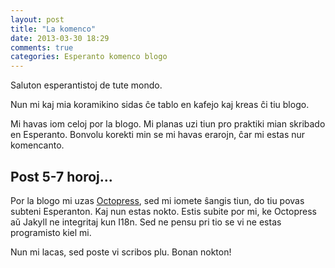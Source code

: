 ```yaml
---
layout: post
title: "La komenco"
date: 2013-03-30 18:29
comments: true
categories: Esperanto komenco blogo
---
```


Saluton esperantistoj de tute mondo.

Nun mi kaj mia koramikino sidas ĉe tablo en kafejo kaj kreas ĉi tiu blogo.

Mi havas iom celoj por la blogo. Mi planas uzi tiun pro praktiki mian skribado
en Esperanto. Bonvolu korekti min se mi havas erarojn, ĉar mi estas nur komencanto.


## Post 5-7 horoj...

Por la blogo mi uzas [Octopress](http://octopress.org/), sed mi iomete ŝangis tiun, do
tiu povas subteni Esperanton. Kaj nun estas nokto. Estis subite por mi, ke Octopress aŭ Jakyll
ne integritaj kun I18n. Sed ne pensu pri tio se vi ne estas programisto kiel mi.

Nun mi lacas, sed poste vi scribos plu. Bonan nokton!
